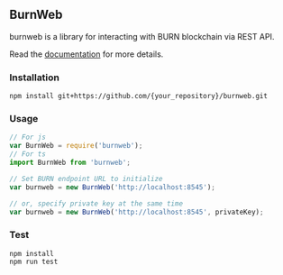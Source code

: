 ## BurnWeb

burnweb is a library for interacting with BURN blockchain via REST API.

Read the [documentation](https://burnweb.readthedocs.io) for more details.

### Installation
```shell
npm install git+https://github.com/{your_repository}/burnweb.git
```

### Usage
```js
// For js
var BurnWeb = require('burnweb');
// For ts
import BurnWeb from 'burnweb';

// Set BURN endpoint URL to initialize
var burnweb = new BurnWeb('http://localhost:8545');

// or, specify private key at the same time
var burnweb = new BurnWeb('http://localhost:8545', privateKey);
```

### Test
```shell
npm install
npm run test
```
